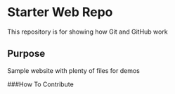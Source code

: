 # Starter Web Repo

This repository is for showing how Git and GitHub work

## Purpose

Sample website with plenty of files for demos

###How To Contribute